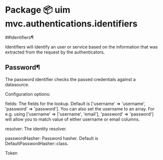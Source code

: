 # Package 📦 uim mvc.authentications.identifiers
##Identifiers¶

Identifiers will identify an user or service based on the information that was extracted from the request by the authenticators.
## Password¶

The password identifier checks the passed credentials against a datasource.

Configuration options:

fields: The fields for the lookup. Default is ['username' => 'username', 'password' => 'password']. You can also set the username to an array. For e.g. using ['username' => ['username', 'email'], 'password' => 'password'] will allow you to match value of either username or email columns.

resolver: The identity resolver. 

passwordHasher: Password hasher. Default is DefaultPasswordHasher::class.

Token
